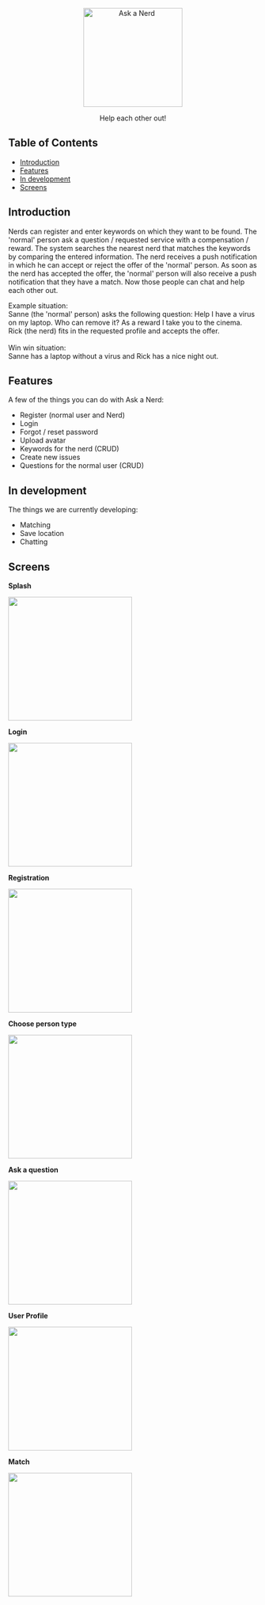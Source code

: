 <p align="center">
  <a href="https://github.com/Arbarwings/AskaNerd-Backend">
    <img alt="Ask a Nerd" title="GitPoint" src="https://raw.githubusercontent.com/Arbarwings/AskaNerd-Backend/master/logo.png" width="200">
  </a>
</p>

<p align="center">
  Help each other out!
</p>

## Table of Contents

- [Introduction](#introduction)
- [Features](#features)
- [In development](#in-development)
- [Screens](#screens)

## Introduction

Nerds can register and enter keywords on which they want to be found. The 'normal' person ask a question / requested service with a compensation / reward. The system searches the nearest nerd that matches the keywords by comparing the entered information. The nerd receives a push notification in which he can accept or reject the offer of the 'normal' person. As soon as the nerd has accepted the offer, the 'normal' person will also receive a push notification that they have a match. Now those people can chat and help each other out.

Example situation:<br />
Sanne (the 'normal' person) asks the following question: Help I have a virus on my laptop. Who can remove it? As a reward I take you to the cinema.
Rick (the nerd) fits in the requested profile and accepts the offer.<br /><br />
Win win situation:<br />
Sanne has a laptop without a virus and Rick has a nice night out.

## Features

A few of the things you can do with Ask a Nerd:

* Register (normal user and Nerd)
* Login
* Forgot / reset password
* Upload avatar
* Keywords for the nerd (CRUD)
* Create new issues
* Questions for the normal user (CRUD)

## In development

The things we are currently developing:

* Matching
* Save location
* Chatting

## Screens

**Splash**
<p>
  <img src = "https://raw.githubusercontent.com/Arbarwings/AskaNerd-Backend/master/1.%20Splash.png" width=250>
</p>

**Login**
<p>
  <img src = "https://raw.githubusercontent.com/Arbarwings/AskaNerd-Backend/master/2.%20Login.png" width=250>
</p>

**Registration**
<p>
  <img src = "https://raw.githubusercontent.com/Arbarwings/AskaNerd-Backend/master/3.%20Registration.png" width=250>
</p>

**Choose person type**
<p>
  <img src = "https://raw.githubusercontent.com/Arbarwings/AskaNerd-Backend/master/4.%20Choose%20person%20type.png" width=250>
</p>

**Ask a question**
<p>
  <img src = "https://raw.githubusercontent.com/Arbarwings/AskaNerd-Backend/master/5.%20Ask%20a%20question.png" width=250>
</p>

**User Profile**
<p>
  <img src = "https://raw.githubusercontent.com/Arbarwings/AskaNerd-Backend/master/6.%20User%20Profile.png" width=250>
</p>

**Match**
<p>
  <img src = "https://raw.githubusercontent.com/Arbarwings/AskaNerd-Backend/master/7.%20Match.png" width=250>
</p>
